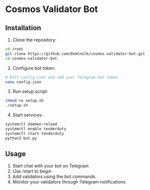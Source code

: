 # Cosmos Validator Bot

## Installation

1. Clone the repository:
```bash
cd /root
git clone https://github.com/0xmtnslk/cosmos-validator-bot.git
cd cosmos-validator-bot
```

2. Configure bot token:
```bash
# Edit config.json and add your Telegram bot token
nano config.json
```

3. Run setup script:
```bash
chmod +x setup.sh
./setup.sh
```

4. Start services:
```bash
systemctl daemon-reload
systemctl enable tenderduty
systemctl start tenderduty
python3 bot.py
```

## Usage

1. Start chat with your bot on Telegram
2. Use /start to begin
3. Add validators using the bot commands
4. Monitor your validators through Telegram notifications
